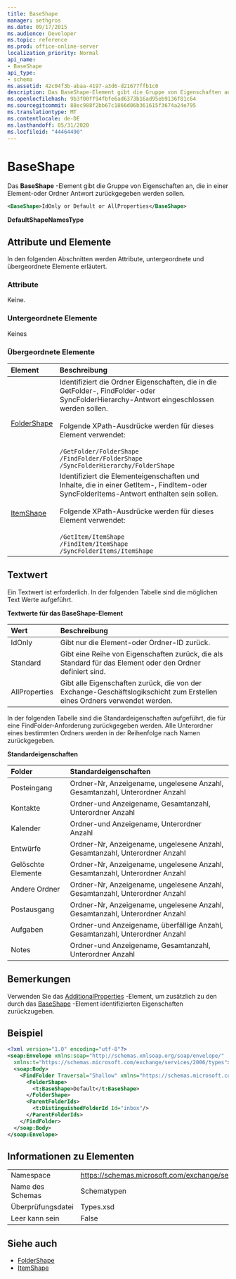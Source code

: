 ```yaml
---
title: BaseShape
manager: sethgros
ms.date: 09/17/2015
ms.audience: Developer
ms.topic: reference
ms.prod: office-online-server
localization_priority: Normal
api_name:
- BaseShape
api_type:
- schema
ms.assetid: 42c04f3b-abaa-4197-a3d6-d21677ffb1c0
description: Das BaseShape-Element gibt die Gruppe von Eigenschaften an, die in einer Element-oder Ordner Antwort zurückgegeben werden sollen.
ms.openlocfilehash: 9b3f00ff94fbfe6ad6373b16ad95eb9136f81c64
ms.sourcegitcommit: 88ec988f2bb67c1866d06b361615f3674a24e795
ms.translationtype: MT
ms.contentlocale: de-DE
ms.lasthandoff: 05/31/2020
ms.locfileid: "44464490"
---
```

# <a name="baseshape"></a>BaseShape

Das **BaseShape** -Element gibt die Gruppe von Eigenschaften an, die in einer Element-oder Ordner Antwort zurückgegeben werden sollen. 
  
```xml
<BaseShape>IdOnly or Default or AllProperties</BaseShape>
```

 **DefaultShapeNamesType**
## <a name="attributes-and-elements"></a>Attribute und Elemente

In den folgenden Abschnitten werden Attribute, untergeordnete und übergeordnete Elemente erläutert.
  
### <a name="attributes"></a>Attribute

Keine.
  
### <a name="child-elements"></a>Untergeordnete Elemente

Keines
  
### <a name="parent-elements"></a>Übergeordnete Elemente

|**Element**|**Beschreibung**|
|:-----|:-----|
|[FolderShape](foldershape.md) <br/> | Identifiziert die Ordner Eigenschaften, die in die GetFolder-, FindFolder-oder SyncFolderHierarchy-Antwort eingeschlossen werden sollen.<br/><br/>Folgende XPath-Ausdrücke werden für dieses Element verwendet:<br/><br/>`/GetFolder/FolderShape` <br/>  `/FindFolder/FolderShape` <br/>  `/SyncFolderHierarchy/FolderShape` <br/> |
|[ItemShape](itemshape.md) <br/> | Identifiziert die Elementeigenschaften und Inhalte, die in einer GetItem-, FindItem-oder SyncFolderItems-Antwort enthalten sein sollen.<br/><br/>Folgende XPath-Ausdrücke werden für dieses Element verwendet:<br/><br/>`/GetItem/ItemShape` <br/>  `/FindItem/ItemShape` <br/>  `/SyncFolderItems/ItemShape` <br/> |
   
## <a name="text-value"></a>Textwert

Ein Textwert ist erforderlich. In der folgenden Tabelle sind die möglichen Text Werte aufgeführt.
  
**Textwerte für das BaseShape-Element**

|**Wert**|**Beschreibung**|
|:-----|:-----|
|IdOnly  <br/> |Gibt nur die Element-oder Ordner-ID zurück.  <br/> |
|Standard  <br/> |Gibt eine Reihe von Eigenschaften zurück, die als Standard für das Element oder den Ordner definiert sind.  <br/> |
|AllProperties  <br/> |Gibt alle Eigenschaften zurück, die von der Exchange-Geschäftslogikschicht zum Erstellen eines Ordners verwendet werden.  <br/> |
   
In der folgenden Tabelle sind die Standardeigenschaften aufgeführt, die für eine FindFolder-Anforderung zurückgegeben werden. Alle Unterordner eines bestimmten Ordners werden in der Reihenfolge nach Namen zurückgegeben.
  
**Standardeigenschaften**

|**Folder**|**Standardeigenschaften**|
|:-----|:-----|
|Posteingang  <br/> |Ordner-Nr, Anzeigename, ungelesene Anzahl, Gesamtanzahl, Unterordner Anzahl  <br/> |
|Kontakte  <br/> |Ordner-und Anzeigename, Gesamtanzahl, Unterordner Anzahl  <br/> |
|Kalender  <br/> |Ordner-und Anzeigename, Unterordner Anzahl  <br/> |
|Entwürfe  <br/> |Ordner-Nr, Anzeigename, ungelesene Anzahl, Gesamtanzahl, Unterordner Anzahl  <br/> |
|Gelöschte Elemente  <br/> |Ordner-Nr, Anzeigename, ungelesene Anzahl, Gesamtanzahl, Unterordner Anzahl  <br/> |
|Andere Ordner  <br/> |Ordner-Nr, Anzeigename, ungelesene Anzahl, Gesamtanzahl, Unterordner Anzahl  <br/> |
|Postausgang  <br/> |Ordner-Nr, Anzeigename, ungelesene Anzahl, Gesamtanzahl, Unterordner Anzahl  <br/> |
|Aufgaben  <br/> |Ordner-und Anzeigename, überfällige Anzahl, Gesamtanzahl, Unterordner Anzahl  <br/> |
|Notes  <br/> |Ordner-und Anzeigename, Gesamtanzahl, Unterordner Anzahl  <br/> |
   
## <a name="remarks"></a>Bemerkungen

Verwenden Sie das [AdditionalProperties](additionalproperties.md) -Element, um zusätzlich zu den durch das [BaseShape](baseshape.md) -Element identifizierten Eigenschaften zurückzugeben. 
  
## <a name="example"></a>Beispiel

```XML
<?xml version="1.0" encoding="utf-8"?>
<soap:Envelope xmlns:soap="http://schemas.xmlsoap.org/soap/envelope/"
  xmlns:t="https://schemas.microsoft.com/exchange/services/2006/types">
  <soap:Body>
    <FindFolder Traversal="Shallow" xmlns="https://schemas.microsoft.com/exchange/services/2006/messages">
      <FolderShape>
        <t:BaseShape>Default</t:BaseShape>
      </FolderShape>
      <ParentFolderIds>
        <t:DistinguishedFolderId Id="inbox"/>
      </ParentFolderIds>
    </FindFolder>
  </soap:Body>
</soap:Envelope>
```

## <a name="element-information"></a>Informationen zu Elementen

|||
|:-----|:-----|
|Namespace  <br/> |https://schemas.microsoft.com/exchange/services/2006/types  <br/> |
|Name des Schemas  <br/> |Schematypen  <br/> |
|Überprüfungsdatei  <br/> |Types.xsd  <br/> |
|Leer kann sein  <br/> |False  <br/> |
   
## <a name="see-also"></a>Siehe auch

- [FolderShape](foldershape.md)
- [ItemShape](itemshape.md)

